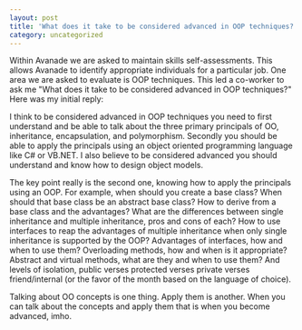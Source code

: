 ```yaml
---
layout: post
title: 'What does it take to be considered advanced in OOP techniques?'
category: uncategorized
---
```


Within Avanade we are asked to maintain skills self-assessments.  This allows Avanade to identify appropriate individuals for a particular job.  One area we are asked to evaluate is OOP techniques.  This led a co-worker to ask me "What does it take to be considered advanced in OOP techniques?"  Here was my initial reply:

I think to be considered advanced in OOP techniques you need to first understand and be able to talk about the three primary principals of OO, inheritance, encapsulation, and polymorphism.  Secondly you should be able to apply the principals using an object oriented programming language like C# or VB.NET.  I also believe to be considered advanced you should understand and know how to design object models.

The key point really is the second one, knowing how to apply the principals using an OOP.  For example, when should you create a base class?  When should that base class be an abstract base class?  How to derive from a base class and the advantages?  What are the differences between single inheritance and multiple inheritance, pros and cons of each?  How to use interfaces to reap the advantages of multiple inheritance when only single inheritance is supported by the OOP?  Advantages of interfaces, how and when to use them?  Overloading methods, how and when is it appropriate?  Abstract and virtual methods, what are they and when to use them?  And levels of isolation, public verses protected verses private verses friend/internal (or the favor of the month based on the language of choice).

Talking about OO concepts is one thing.  Apply them is another.  When you can talk about the concepts and apply them that is when you become advanced, imho.
